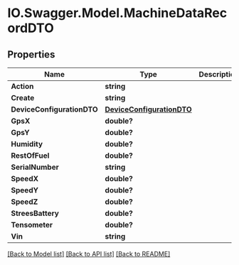 # IO.Swagger.Model.MachineDataRecordDTO
## Properties

Name | Type | Description | Notes
------------ | ------------- | ------------- | -------------
**Action** | **string** |  | [optional] 
**Create** | **string** |  | [optional] 
**DeviceConfigurationDTO** | [**DeviceConfigurationDTO**](DeviceConfigurationDTO.md) |  | [optional] 
**GpsX** | **double?** |  | [optional] 
**GpsY** | **double?** |  | [optional] 
**Humidity** | **double?** |  | [optional] 
**RestOfFuel** | **double?** |  | [optional] 
**SerialNumber** | **string** |  | [optional] 
**SpeedX** | **double?** |  | [optional] 
**SpeedY** | **double?** |  | [optional] 
**SpeedZ** | **double?** |  | [optional] 
**StreesBattery** | **double?** |  | [optional] 
**Tensometer** | **double?** |  | [optional] 
**Vin** | **string** |  | [optional] 

[[Back to Model list]](../README.md#documentation-for-models) [[Back to API list]](../README.md#documentation-for-api-endpoints) [[Back to README]](../README.md)

